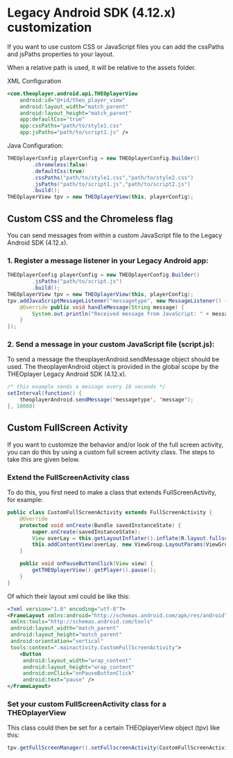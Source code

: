 # Legacy Android SDK (4.12.x) customization

If you want to use custom CSS or JavaScript files you can add the cssPaths and jsPaths properties to your layout.

When a relative path is used, it will be relative to the assets folder.

XML Configuration

```xml
<com.theoplayer.android.api.THEOplayerView
    android:id="@+id/theo_player_view"
    android:layout_width="match_parent"
    android:layout_height="match_parent"
    app:defaultCss="true"
    app:cssPaths="path/to/style1.css"
    app:jsPaths="path/to/script1.js" />
```

Java Configuration:

```java
THEOplayerConfig playerConfig = new THEOplayerConfig.Builder()
        .chromeless(false)
        .defaultCss(true)
        .cssPaths("path/to/style1.css","path/to/style2.css")
        .jsPaths("path/to/script1.js","path/to/script2.js")
        .build();
THEOplayerView tpv = new THEOplayerView(this, playerConfig);
```

## Custom CSS and the Chromeless flag

You can send messages from within a custom JavaScript file to the Legacy Android SDK (4.12.x).

### 1. Register a message listener in your Legacy Android app:

```java
THEOplayerConfig playerConfig = new THEOplayerConfig.Builder()
        .jsPaths("path/to/script.js")
        .build();
THEOplayerView tpv = new THEOplayerView(this, playerConfig);
tpv.addJavaScriptMessageListener("messagetype", new MessageListener() {
    @Override public void handleMessage(String message) {
        System.out.println("Received message from JavaScript: " + message);
    }
});
```

### 2. Send a message in your custom JavaScript file (script.js):

To send a message the theoplayerAndroid.sendMessage object should be used. The theoplayerAndroid object is provided in the global scope by the THEOplayer Legacy Android SDK (4.12.x).

```java
/* this example sends a message every 10 seconds */
setInterval(function() {
    theoplayerAndroid.sendMessage('messagetype', 'message');
}, 10000)
```

## Custom FullScreen Activity

If you want to customize the behavior and/or look of the full screen activity, you can do this by using a custom full screen activity class. The steps to take this are given below.

### Extend the FullScreenActivity class

To do this, you first need to make a class that extends FullScreenActivity, for example:

```java
public class CustomFullScreenActivity extends FullScreenActivity {
    @Override
    protected void onCreate(Bundle savedInstanceState) {
        super.onCreate(savedInstanceState);
        View overLay = this.getLayoutInflater().inflate(R.layout.fullscreen_overlay, null);
        this.addContentView(overLay, new ViewGroup.LayoutParams(ViewGroup.LayoutParams.MATCH_PARENT, ViewGroup.LayoutParams.MATCH_PARENT));
    }

    public void onPauseButtonClick(View view) {
        getTHEOplayerView().getPlayer().pause();
    }
}
```

Of which their layout xml could be like this:

```xml
<?xml version="1.0" encoding="utf-8"?>
<FrameLayout xmlns:android="http://schemas.android.com/apk/res/android"
 xmlns:tools="http://schemas.android.com/tools"
 android:layout_width="match_parent"
 android:layout_height="match_parent"
 android:orientation="vertical"
 tools:context=".mainactivity.CustomFullScreenActivity">
    <Button
     android:layout_width="wrap_content"
     android:layout_height="wrap_content"
     android:onClick="onPauseButtonClick"
     android:text="pause" />
</FrameLayout>
```

### Set your custom FullScreenActivity class for a THEOplayerView

This class could then be set for a certain THEOplayerView object (tpv) like this:

```java
tpv.getFullScreenManager().setFullscreenActivity(CustomFullScreenActivity.class);
```
